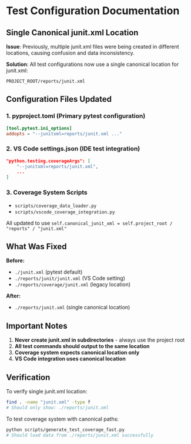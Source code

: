 # Test Configuration Documentation

## Single Canonical junit.xml Location

**Issue**: Previously, multiple junit.xml files were being created in different locations, causing confusion and data inconsistency.

**Solution**: All test configurations now use a single canonical location for junit.xml:

```text
PROJECT_ROOT/reports/junit.xml
```

## Configuration Files Updated

### 1. pyproject.toml (Primary pytest configuration)

```toml
[tool.pytest.ini_options]
addopts = "--junitxml=reports/junit.xml ..."
```

### 2. VS Code settings.json (IDE test integration)

```json
"python.testing.coverageArgs": [
    "--junitxml=reports/junit.xml",
    ...
]
```

### 3. Coverage System Scripts

- `scripts/coverage_data_loader.py`
- `scripts/vscode_coverage_integration.py`

All updated to use `self.canonical_junit_xml = self.project_root / "reports" / "junit.xml"`

## What Was Fixed

**Before:**

- `./junit.xml` (pytest default)
- `./reports/junit/junit.xml` (VS Code setting)
- `./reports/coverage/junit.xml` (legacy location)

**After:**

- `./reports/junit.xml` (single canonical location)

## Important Notes

1. **Never create junit.xml in subdirectories** - always use the project root
2. **All test commands should output to the same location**
3. **Coverage system expects canonical location only**
4. **VS Code integration uses canonical location**

## Verification

To verify single junit.xml location:

```bash
find . -name "junit.xml" -type f
# Should only show: ./reports/junit.xml
```

To test coverage system with canonical paths:

```bash
python scripts/generate_test_coverage_fast.py
# Should load data from ./reports/junit.xml successfully
```
